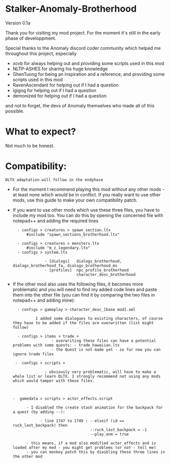 # Stalker-Anomaly-Brotherhood
Version 0.1a


Thank you for visiting my mod project. For the moment it's still in the early phase of developpment.

Special thanks to the Anomaly discord coder community which helped me throughout this project, especially

- xcvb for always helping out and providing some scripts used in this mod
- NLTP-ASHES for sharing his huge knowledge
- GhenTuong for being an inspiration and a reference, and providing some scripts used in this mod
- RavenAscendant for helping out if I had a question
- igigog for helping out if I had a question
- demonized for helping out if I had a question

and not to forget, the devs of Anomaly themselves who made all of this possible.

# What to expect?

Not much to be honest.

# Compatibility:

    DLTX adaptation will follow in the endphase

- For the moment I recommend playing this mod without any other mods - at least none which would be in conflict. If you really want to use other mods, use this guide to make your own compatibility patch.

- If you want to use other mods which use these three files, you have to include my mod too. You can do this by opening the concerned file with notepad++ and adding the required lines

        - configs > creatures > spawn_section.ltx
            #include "spawn_sections_brotherhood.ltx"

        - configs > creatures > monsters.ltx
            #include "m_z_legendary.ltx"
        - configs > system.ltx

                    - [dialogs]   dialogs_brotherhood, dialogs_brotherhood_fa, dialogs_brotherhood_ms
                    - [profiles]  npc_profile_brotherhood
                                  character_desc_brotherhood
                                  
- If the other mod also uses the following files, it becomes more problematic and you will need to find my added code lines and paste them into the other file (you can find it by comparing the two files in notepad++ and adding mine):                                  
                                  
        - configs > gameplay > character_desc_[base mod].xml

                I added some dialogues to existing characters, of course they have to be added if the files are overwritten (list might follow)

        - configs > items > trade >
                       - overwriting these files can have a potential problems with some quests: - trade_hawaiian.ltx
                       - the Quest is not made yet - so for now you can ignore trade files

       -  configs > scripts >

                    - obviously very problematic, will have to make a whole list or learn DLTX. I strongly recommend not using any mods which would tamper with these files.

                    

      -  gamedata > scripts > actor_effects.script 
                    
            - I disabled the create stash animation for the backpack for a quest (by adding --): 
            
                  - line 1747 to 1749 : --elseif (id == ruck_last_backpack) then 
                                        --ruck_last_backpack = -1 
                                        --play_anm = true

            - this means, if a mod also modified actor_effects and is loaded after my mod - you might get problems (or not - tell me)
            - you can monkey patch this by diasbling these three lines in the other mod
